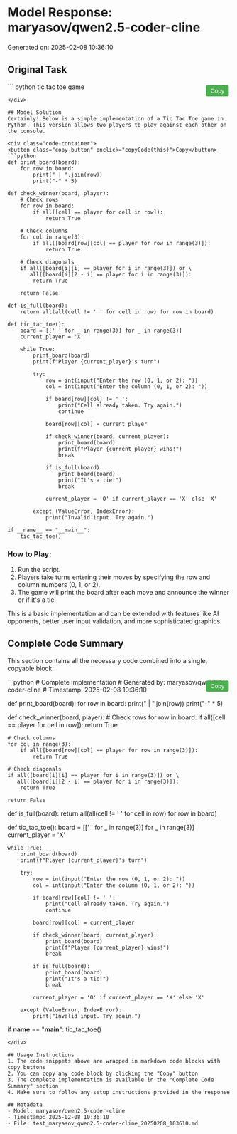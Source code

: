 # Model Response: maryasov/qwen2.5-coder-cline
Generated on: 2025-02-08 10:36:10


<style>
.copy-button {
    position: absolute;
    top: 5px;
    right: 5px;
    padding: 5px 10px;
    background-color: #4CAF50;
    color: white;
    border: none;
    border-radius: 3px;
    cursor: pointer;
    z-index: 1;
}
.code-container {
    position: relative;
    margin: 10px 0;
}
.copy-button:hover {
    background-color: #45a049;
}
.copy-button:active {
    background-color: #3d8b40;
}
</style>

<script>
function copyCode(buttonElement) {
    const codeBlock = buttonElement.parentElement.querySelector('code');
    const range = document.createRange();
    range.selectNode(codeBlock);
    window.getSelection().removeAllRanges();
    window.getSelection().addRange(range);
    try {
        document.execCommand('copy');
        buttonElement.textContent = 'Copied!';
        setTimeout(() => {
            buttonElement.textContent = 'Copy';
        }, 2000);
    } catch(e) {
        console.error('Failed to copy text:', e);
        buttonElement.textContent = 'Failed to copy';
    }
    window.getSelection().removeAllRanges();
}
</script>


## Original Task
<div class="code-container">
<button class="copy-button" onclick="copyCode(this)">Copy</button>
```
python tic tac toe game

```
</div>

## Model Solution
Certainly! Below is a simple implementation of a Tic Tac Toe game in Python. This version allows two players to play against each other on the console.

<div class="code-container">
<button class="copy-button" onclick="copyCode(this)">Copy</button>
```python
def print_board(board):
    for row in board:
        print(" | ".join(row))
        print("-" * 5)

def check_winner(board, player):
    # Check rows
    for row in board:
        if all([cell == player for cell in row]):
            return True

    # Check columns
    for col in range(3):
        if all([board[row][col] == player for row in range(3)]):
            return True

    # Check diagonals
    if all([board[i][i] == player for i in range(3)]) or \
       all([board[i][2 - i] == player for i in range(3)]):
        return True

    return False

def is_full(board):
    return all(all(cell != ' ' for cell in row) for row in board)

def tic_tac_toe():
    board = [[' ' for _ in range(3)] for _ in range(3)]
    current_player = 'X'

    while True:
        print_board(board)
        print(f"Player {current_player}'s turn")

        try:
            row = int(input("Enter the row (0, 1, or 2): "))
            col = int(input("Enter the column (0, 1, or 2): "))

            if board[row][col] != ' ':
                print("Cell already taken. Try again.")
                continue

            board[row][col] = current_player

            if check_winner(board, current_player):
                print_board(board)
                print(f"Player {current_player} wins!")
                break

            if is_full(board):
                print_board(board)
                print("It's a tie!")
                break

            current_player = 'O' if current_player == 'X' else 'X'

        except (ValueError, IndexError):
            print("Invalid input. Try again.")

if __name__ == "__main__":
    tic_tac_toe()
```
</div>

### How to Play:
1. Run the script.
2. Players take turns entering their moves by specifying the row and column numbers (0, 1, or 2).
3. The game will print the board after each move and announce the winner or if it's a tie.

This is a basic implementation and can be extended with features like AI opponents, better user input validation, and more sophisticated graphics.

## Complete Code Summary
This section contains all the necessary code combined into a single, copyable block:

<div class="code-container">
<button class="copy-button" onclick="copyCode(this)">Copy</button>
```python
# Complete implementation
# Generated by: maryasov/qwen2.5-coder-cline
# Timestamp: 2025-02-08 10:36:10

def print_board(board):
    for row in board:
        print(" | ".join(row))
        print("-" * 5)

def check_winner(board, player):
    # Check rows
    for row in board:
        if all([cell == player for cell in row]):
            return True

    # Check columns
    for col in range(3):
        if all([board[row][col] == player for row in range(3)]):
            return True

    # Check diagonals
    if all([board[i][i] == player for i in range(3)]) or \
       all([board[i][2 - i] == player for i in range(3)]):
        return True

    return False

def is_full(board):
    return all(all(cell != ' ' for cell in row) for row in board)

def tic_tac_toe():
    board = [[' ' for _ in range(3)] for _ in range(3)]
    current_player = 'X'

    while True:
        print_board(board)
        print(f"Player {current_player}'s turn")

        try:
            row = int(input("Enter the row (0, 1, or 2): "))
            col = int(input("Enter the column (0, 1, or 2): "))

            if board[row][col] != ' ':
                print("Cell already taken. Try again.")
                continue

            board[row][col] = current_player

            if check_winner(board, current_player):
                print_board(board)
                print(f"Player {current_player} wins!")
                break

            if is_full(board):
                print_board(board)
                print("It's a tie!")
                break

            current_player = 'O' if current_player == 'X' else 'X'

        except (ValueError, IndexError):
            print("Invalid input. Try again.")

if __name__ == "__main__":
    tic_tac_toe()

```
</div>

## Usage Instructions
1. The code snippets above are wrapped in markdown code blocks with copy buttons
2. You can copy any code block by clicking the "Copy" button
3. The complete implementation is available in the "Complete Code Summary" section
4. Make sure to follow any setup instructions provided in the response

## Metadata
- Model: maryasov/qwen2.5-coder-cline
- Timestamp: 2025-02-08 10:36:10
- File: test_maryasov_qwen2.5-coder-cline_20250208_103610.md
